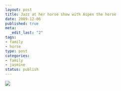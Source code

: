 ```yaml
--- 
layout: post
title: Jazz at her horse show with Aspen the horse
date: 2009-12-06
published: true
meta: 
  _edit_last: "2"
tags: 
- family
- horse
type: post
categories: 
- family
- jasmine
status: publish
---
```

[![](http://media.eick.us/2011/05/photo8.jpg.scaled.5008.jpg)](http://posterous.com/getfile/files.posterous.com/andreweick/U2trXh6FBr7X0hKYeqZEhPFh0f3insvymsbC2pGzD0xReMcC9xmaoDnSYynz/photo.jpg)
